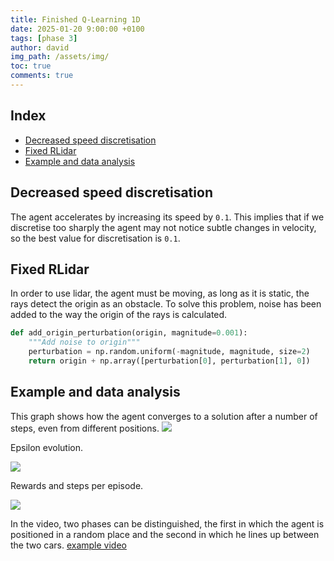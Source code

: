 ```yaml
---
title: Finished Q-Learning 1D
date: 2025-01-20 9:00:00 +0100
tags: [phase 3]
author: david
img_path: /assets/img/
toc: true
comments: true
---
```


## Index

- [Decreased speed discretisation](#decreased-speed-discretisation)
- [Fixed RLidar](#fixed-rlidar)
- [Example and data analysis](#example-and-data-analysis)


## Decreased speed discretisation

The agent accelerates by increasing its speed by `0.1`. This implies that if we discretise too sharply the agent may not notice subtle changes in velocity, so the best value for discretisation is `0.1`.

## Fixed RLidar

In order to use lidar, the agent must be moving, as long as it is static, the rays detect the origin as an obstacle. To solve this problem, noise has been added to the way the origin of the rays is calculated.

```python
def add_origin_perturbation(origin, magnitude=0.001):
    """Add noise to origin"""
    perturbation = np.random.uniform(-magnitude, magnitude, size=2)
    return origin + np.array([perturbation[0], perturbation[1], 0]) 
```

## Example and data analysis

This graph shows how the agent converges to a solution after a number of steps, even from different positions.
![](final_1d/dist_diffs.png)


Epsilon evolution.

![](final_1d/epsilon.png)


Rewards and steps per episode.

![](final_1d/eps_steps.png)

In the video, two phases can be distinguished, the first in which the agent is positioned in a random place and the second in which he lines up between the two cars.
[example video](https://drive.google.com/file/d/1UJGxviEJHpsycFnmCeQeAKRZs01Jk2MR/view?usp=sharing)